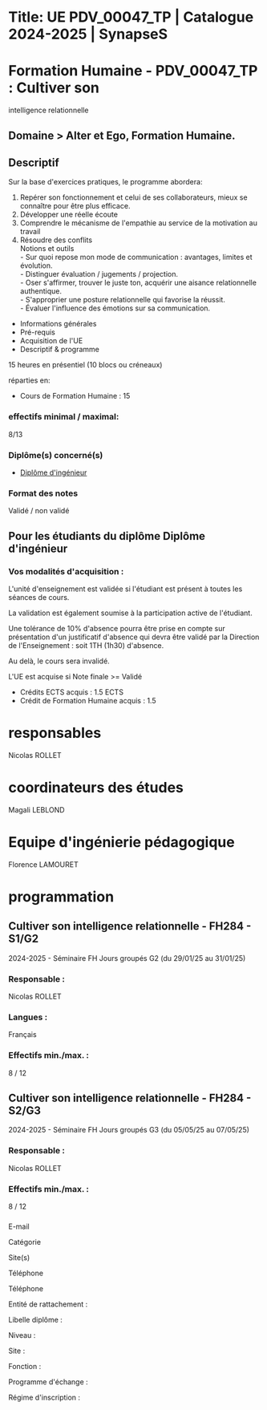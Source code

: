 # Title: UE PDV_00047_TP | Catalogue 2024-2025 | SynapseS

#  [ ](/catalogue/2024-2025) Formation Humaine \- PDV_00047_TP : Cultiver son
intelligence relationnelle

## Domaine > Alter et Ego, Formation Humaine.

## Descriptif

Sur la base d'exercices pratiques, le programme abordera:  
1) Repérer son fonctionnement et celui de ses collaborateurs, mieux se
connaître pour être plus efficace.  
2) Développer une réelle écoute  
3) Comprendre le mécanisme de l'empathie au service de la motivation au
travail  
4) Résoudre des conflits  
Notions et outils  
\- Sur quoi repose mon mode de communication : avantages, limites et
évolution.  
\- Distinguer évaluation / jugements / projection.  
\- Oser s'affirmer, trouver le juste ton, acquérir une aisance relationnelle
authentique.  
\- S'approprier une posture relationnelle qui favorise la réussit.  
\- Évaluer l'influence des émotions sur sa communication.

  * Informations générales
  * Pré-requis
  * Acquisition de l'UE
  * Descriptif & programme

15 heures en présentiel (10 blocs ou créneaux)

réparties en:

  * Cours de Formation Humaine : 15

### effectifs minimal / maximal:

8/13

### Diplôme(s) concerné(s)

  * [Diplôme d'ingénieur](/catalogue/2024-2025/diplome/4/ING-diplome-d-ingenieur)

### Format des notes

Validé / non validé

## Pour les étudiants du diplôme Diplôme d'ingénieur

### Vos modalités d'acquisition :

L'unité d'enseignement est validée si l'étudiant est présent à toutes les
séances de cours.

La validation est également soumise à la participation active de l'étudiant.

  
Une tolérance de 10% d'absence pourra être prise en compte sur présentation
d'un justificatif d'absence qui devra être validé par la Direction de
l'Enseignement : soit 1TH (1h30) d'absence.

Au delà, le cours sera invalidé.

L'UE est acquise si Note finale >= Validé

  * Crédits ECTS acquis : 1.5 ECTS
  * Crédit de Formation Humaine acquis : 1.5

# responsables

Nicolas ROLLET

# coordinateurs des études

Magali LEBLOND

# Equipe d'ingénierie pédagogique

Florence LAMOURET

# programmation

## Cultiver son intelligence relationnelle - FH284 - S1/G2

2024-2025 - Séminaire FH Jours groupés G2 (du 29/01/25 au 31/01/25)

### Responsable :

Nicolas ROLLET

### Langues :

Français

### Effectifs min./max. :

8 / 12

## Cultiver son intelligence relationnelle - FH284 - S2/G3

2024-2025 - Séminaire FH Jours groupés G3 (du 05/05/25 au 07/05/25)

### Responsable :

Nicolas ROLLET

### Effectifs min./max. :

8 / 12

###

E-mail

Catégorie

Site(s)

Téléphone

Téléphone

Entité de rattachement :

Libelle diplôme :

Niveau :

Site :

Fonction :

Programme d'échange :

Régime d'inscription :

